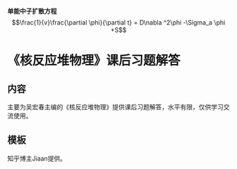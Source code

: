 **单能中子扩散方程**
$$\frac{1}{v}\frac{\partial \phi}{\partial t} = D\nabla ^2\phi -\Sigma_a \phi +S$$
# 《核反应堆物理》课后习题解答

## 内容
主要为吴宏春主编的《核反应堆物理》提供课后习题解答，水平有限，仅供学习交流使用。

## 模板
知乎博主Jiaan提供。
